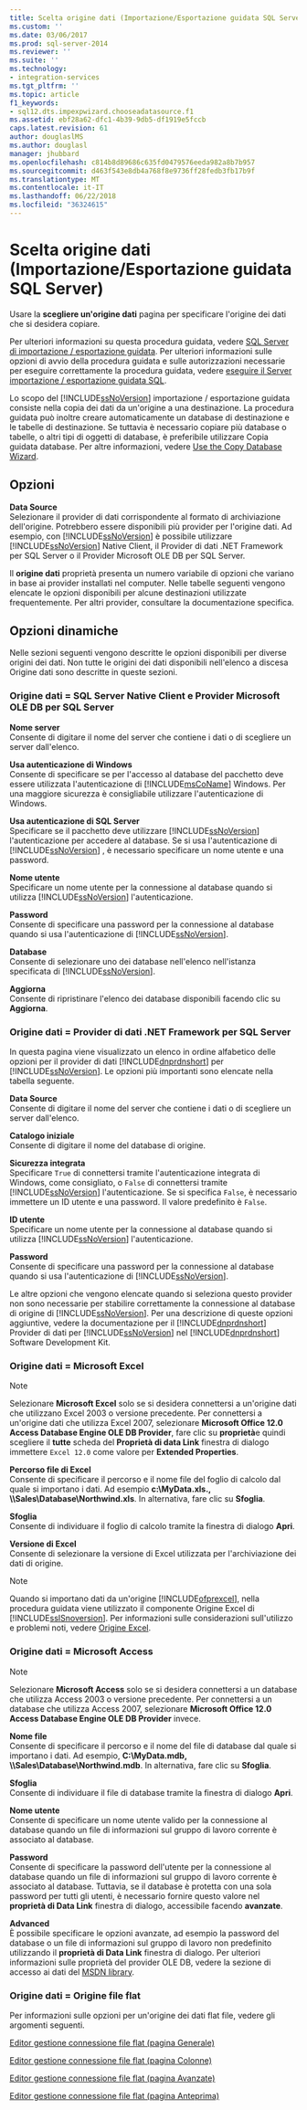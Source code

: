 ```yaml
---
title: Scelta origine dati (Importazione/Esportazione guidata SQL Server) | Microsoft Docs
ms.custom: ''
ms.date: 03/06/2017
ms.prod: sql-server-2014
ms.reviewer: ''
ms.suite: ''
ms.technology:
- integration-services
ms.tgt_pltfrm: ''
ms.topic: article
f1_keywords:
- sql12.dts.impexpwizard.chooseadatasource.f1
ms.assetid: ebf28a62-dfc1-4b39-9db5-df1919e5fccb
caps.latest.revision: 61
author: douglaslMS
ms.author: douglasl
manager: jhubbard
ms.openlocfilehash: c814b8d89686c635fd0479576eeda982a8b7b957
ms.sourcegitcommit: d463f543e8db4a768f8e9736ff28fedb3fb17b9f
ms.translationtype: MT
ms.contentlocale: it-IT
ms.lasthandoff: 06/22/2018
ms.locfileid: "36324615"
---
```

# <a name="choose-a-data-source-sql-server-import-and-export-wizard"></a>Scelta origine dati (Importazione/Esportazione guidata SQL Server)
  Usare la **scegliere un'origine dati** pagina per specificare l'origine dei dati che si desidera copiare.  
  
 Per ulteriori informazioni su questa procedura guidata, vedere [SQL Server di importazione / esportazione guidata](import-and-export-data-with-the-sql-server-import-and-export-wizard.md). Per ulteriori informazioni sulle opzioni di avvio della procedura guidata e sulle autorizzazioni necessarie per eseguire correttamente la procedura guidata, vedere [eseguire il Server importazione / esportazione guidata SQL](start-the-sql-server-import-and-export-wizard.md).  
  
 Lo scopo del [!INCLUDE[ssNoVersion](../../includes/ssnoversion-md.md)] importazione / esportazione guidata consiste nella copia dei dati da un'origine a una destinazione. La procedura guidata può inoltre creare automaticamente un database di destinazione e le tabelle di destinazione. Se tuttavia è necessario copiare più database o tabelle, o altri tipi di oggetti di database, è preferibile utilizzare Copia guidata database. Per altre informazioni, vedere [Use the Copy Database Wizard](../../relational-databases/databases/use-the-copy-database-wizard.md).  
  
## <a name="options"></a>Opzioni  
 **Data Source**  
 Selezionare il provider di dati corrispondente al formato di archiviazione dell'origine. Potrebbero essere disponibili più provider per l'origine dati. Ad esempio, con [!INCLUDE[ssNoVersion](../../includes/ssnoversion-md.md)] è possibile utilizzare [!INCLUDE[ssNoVersion](../../includes/ssnoversion-md.md)] Native Client, il Provider di dati .NET Framework per SQL Server o il Provider Microsoft OLE DB per SQL Server.  
  
 Il **origine dati** proprietà presenta un numero variabile di opzioni che variano in base ai provider installati nel computer. Nelle tabelle seguenti vengono elencate le opzioni disponibili per alcune destinazioni utilizzate frequentemente. Per altri provider, consultare la documentazione specifica.  
  
## <a name="dynamic-options"></a>Opzioni dinamiche  
 Nelle sezioni seguenti vengono descritte le opzioni disponibili per diverse origini dei dati. Non tutte le origini dei dati disponibili nell'elenco a discesa Origine dati sono descritte in queste sezioni.  
  
### <a name="data-source--sql-server-native-client-and-microsoft-ole-db-provider-for-sql-server"></a>Origine dati = SQL Server Native Client e Provider Microsoft OLE DB per SQL Server  
 **Nome server**  
 Consente di digitare il nome del server che contiene i dati o di scegliere un server dall'elenco.  
  
 **Usa autenticazione di Windows**  
 Consente di specificare se per l'accesso al database del pacchetto deve essere utilizzata l'autenticazione di [!INCLUDE[msCoName](../../includes/msconame-md.md)] Windows. Per una maggiore sicurezza è consigliabile utilizzare l'autenticazione di Windows.  
  
 **Usa autenticazione di SQL Server**  
 Specificare se il pacchetto deve utilizzare [!INCLUDE[ssNoVersion](../../includes/ssnoversion-md.md)] l'autenticazione per accedere al database. Se si usa l'autenticazione di [!INCLUDE[ssNoVersion](../../includes/ssnoversion-md.md)] , è necessario specificare un nome utente e una password.  
  
 **Nome utente**  
 Specificare un nome utente per la connessione al database quando si utilizza [!INCLUDE[ssNoVersion](../../includes/ssnoversion-md.md)] l'autenticazione.  
  
 **Password**  
 Consente di specificare una password per la connessione al database quando si usa l'autenticazione di [!INCLUDE[ssNoVersion](../../includes/ssnoversion-md.md)].  
  
 **Database**  
 Consente di selezionare uno dei database nell'elenco nell'istanza specificata di [!INCLUDE[ssNoVersion](../../includes/ssnoversion-md.md)].  
  
 **Aggiorna**  
 Consente di ripristinare l'elenco dei database disponibili facendo clic su **Aggiorna**.  
  
### <a name="data-source--net-framework-data-provider-for-sql-server"></a>Origine dati = Provider di dati .NET Framework per SQL Server  
 In questa pagina viene visualizzato un elenco in ordine alfabetico delle opzioni per il provider di dati [!INCLUDE[dnprdnshort](../../includes/dnprdnshort-md.md)] per [!INCLUDE[ssNoVersion](../../includes/ssnoversion-md.md)]. Le opzioni più importanti sono elencate nella tabella seguente.  
  
 **Data Source**  
 Consente di digitare il nome del server che contiene i dati o di scegliere un server dall'elenco.  
  
 **Catalogo iniziale**  
 Consente di digitare il nome del database di origine.  
  
 **Sicurezza integrata**  
 Specificare `True` di connettersi tramite l'autenticazione integrata di Windows, come consigliato, o `False` di connettersi tramite [!INCLUDE[ssNoVersion](../../includes/ssnoversion-md.md)] l'autenticazione. Se si specifica `False`, è necessario immettere un ID utente e una password. Il valore predefinito è `False`.  
  
 **ID utente**  
 Specificare un nome utente per la connessione al database quando si utilizza [!INCLUDE[ssNoVersion](../../includes/ssnoversion-md.md)] l'autenticazione.  
  
 **Password**  
 Consente di specificare una password per la connessione al database quando si usa l'autenticazione di [!INCLUDE[ssNoVersion](../../includes/ssnoversion-md.md)].  
  
 Le altre opzioni che vengono elencate quando si seleziona questo provider non sono necessarie per stabilire correttamente la connessione al database di origine di [!INCLUDE[ssNoVersion](../../includes/ssnoversion-md.md)]. Per una descrizione di queste opzioni aggiuntive, vedere la documentazione per il [!INCLUDE[dnprdnshort](../../includes/dnprdnshort-md.md)] Provider di dati per [!INCLUDE[ssNoVersion](../../includes/ssnoversion-md.md)] nel [!INCLUDE[dnprdnshort](../../includes/dnprdnshort-md.md)] Software Development Kit.  
  
### <a name="data-source--microsoft-excel"></a>Origine dati = Microsoft Excel  
  
> [!NOTE]  
>  Selezionare **Microsoft Excel** solo se si desidera connettersi a un'origine dati che utilizzano Excel 2003 o versione precedente. Per connettersi a un'origine dati che utilizza Excel 2007, selezionare **Microsoft Office 12.0 Access Database Engine OLE DB Provider**, fare clic su **proprietà**e quindi scegliere il **tutte** scheda del **Proprietà di data Link** finestra di dialogo immettere `Excel 12.0` come valore per **Extended Properties**.  
  
 **Percorso file di Excel**  
 Consente di specificare il percorso e il nome file del foglio di calcolo dal quale si importano i dati. Ad esempio **c:\MyData.xls., \\\Sales\Database\Northwind.xls**. In alternativa, fare clic su **Sfoglia**.  
  
 **Sfoglia**  
 Consente di individuare il foglio di calcolo tramite la finestra di dialogo **Apri**.  
  
 **Versione di Excel**  
 Consente di selezionare la versione di Excel utilizzata per l'archiviazione dei dati di origine.  
  
> [!NOTE]  
>  Quando si importano dati da un'origine [!INCLUDE[ofprexcel](../../includes/ofprexcel-md.md)], nella procedura guidata viene utilizzato il componente Origine Excel di [!INCLUDE[ssISnoversion](../../includes/ssisnoversion-md.md)]. Per informazioni sulle considerazioni sull'utilizzo e problemi noti, vedere [Origine Excel](../data-flow/excel-source.md).  
  
### <a name="data-source--microsoft-access"></a>Origine dati = Microsoft Access  
  
> [!NOTE]  
>  Selezionare **Microsoft Access** solo se si desidera connettersi a un database che utilizza Access 2003 o versione precedente. Per connettersi a un database che utilizza Access 2007, selezionare **Microsoft Office 12.0 Access Database Engine OLE DB Provider** invece.  
  
 **Nome file**  
 Consente di specificare il percorso e il nome del file di database dal quale si importano i dati. Ad esempio, **C:\MyData.mdb, \\\Sales\Database\Northwind.mdb**. In alternativa, fare clic su **Sfoglia**.  
  
 **Sfoglia**  
 Consente di individuare il file di database tramite la finestra di dialogo **Apri**.  
  
 **Nome utente**  
 Consente di specificare un nome utente valido per la connessione al database quando un file di informazioni sul gruppo di lavoro corrente è associato al database.  
  
 **Password**  
 Consente di specificare la password dell'utente per la connessione al database quando un file di informazioni sul gruppo di lavoro corrente è associato al database. Tuttavia, se il database è protetta con una sola password per tutti gli utenti, è necessario fornire questo valore nel **proprietà di Data Link** finestra di dialogo, accessibile facendo **avanzate**.  
  
 **Advanced**  
 È possibile specificare le opzioni avanzate, ad esempio la password del database o un file di informazioni sul gruppo di lavoro non predefinito utilizzando il **proprietà di Data Link** finestra di dialogo. Per ulteriori informazioni sulle proprietà del provider OLE DB, vedere la sezione di accesso ai dati del [MSDN library](http://go.microsoft.com/fwlink/?linkid=62553).  
  
### <a name="data-source--flat-file-source"></a>Origine dati = Origine file flat  
 Per informazioni sulle opzioni per un'origine dei dati flat file, vedere gli argomenti seguenti.  
  
 [Editor gestione connessione file flat &#40;pagina Generale&#41;](../general-page-of-integration-services-designers-options.md)  
  
 [Editor gestione connessione file flat &#40;pagina Colonne&#41;](../flat-file-connection-manager-editor-columns-page.md)  
  
 [Editor gestione connessione file flat &#40;pagina Avanzate&#41;](../flat-file-connection-manager-editor-advanced-page.md)  
  
 [Editor gestione connessione file flat &#40;pagina Anteprima&#41;](../flat-file-connection-manager-editor-preview-page.md)  
  
  